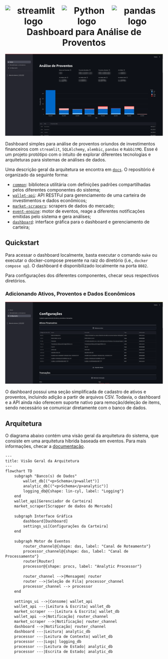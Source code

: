 <h1 align="center">
  <div style="display: flex; justify-content: space-between;">
  <a><img src="https://streamlit.io/images/brand/streamlit-logo-primary-colormark-darktext.png" alt="streamlit logo" style="height: 80px;"></a>
  <a><img src="https://s3.dualstack.us-east-2.amazonaws.com/pythondotorg-assets/media/community/logos/python-logo-only.png" alt="Python logo" style="height: 80px;"></a>
  <a><img src="https://pandas.pydata.org/static/img/pandas.svg" alt="pandas logo" style="height: 80px;"></a>
  </div>
  Dashboard para Análise de Proventos
  <br>
</h1>


![](.github/dashboard_home.png)

Dashboard simples para análise de proventos oriundos de investimentos financeiros com `streamlit`, `SQLAlchemy`, `alembic`, `pandas` e `RabbitMQ`. Esse é um projeto protótipo com o intuito de explorar diferentes tecnologias e arquiteturas para sistemas de análises de dados.

Uma descrição geral da arquitetura se encontra em [`docs`](docs/architecture.md). O repositório é organizado da seguinte forma:

- [`common`](./common): biblioteca utilitária com definições padrões compartilhadas pelos diferentes componentes do sistema;
- [`wallet-api`](./wallet-api): API RESTFul para gerenciamento de uma carteira de investimentos e dados econômicos;
- [`market-scrapers`](./market-scrapers): scrapers de dados do mercado;
- [`event-engine`](./event-engine): motor de eventos, reage a diferentes notificações emitidas pelo sistema e gera análises;
- [`dashboard`](./dashboard): interface gráfica para o dashboard e gerenciamento de carteira;

## Quickstart

Para acessar o dashboard localmente, basta executar o comando `make` ou executar o docker-compose presente na raiz do diretório (i.e., `docker compose up`). O dashboard é disponibilizado localmente na porta `8082`.

Para configurações dos diferentes componentes, checar seus respectivos diretórios.

### Adicionando Ativos, Proventos e Dados Econômicos

![](.github/dashboard_settings.png)

O dashboard possui uma seção simplificada de cadastro de ativos e proventos, incluindo adição a partir de arquivos CSV. Todavia, o dashboard e a API ainda não oferecem suporte nativo para remoção/deleção de items, sendo necessário se comunicar diretamente com o banco de dados.

## Arquitetura

O diagrama abaixo contém uma visão geral da arquitetura do sistema, que consiste em uma arquitetura híbrida baseada em eventos. Para mais informações, checar a [documentação](./docs/architecture.md).

```mermaid
---
title: Visão Geral da Arquitetura
---
flowchart TD
    subgraph "Banco(s) de Dados"
        wallet_db[("<p>Schema</p>wallet")]
        analytic_db[("<p>Schema</p>analytic")]
        logging_db@{shape: lin-cyl, label: "Logging"}
    end
    wallet_api[Gerenciador de Carteira]
    market_scraper[Scrapper de dados do Mercado]

    subgraph Interface Gráfica
        dashboard[Dashboard]
        settings_ui[Configurações da Carteira]
    end

    subgraph Motor de Eventos
        router_channel@{shape: das, label: "Canal de Roteamento"}
        processor_channel@{shape: das, label: "Canal de Processamento"}
        router[Router]
        processor@{shape: procs, label: "Analytic Processor"}

        router_channel -->|Mensagem| router
        router -->|Seleção de Fila| processor_channel
        processor_channel --> processor
    end

    settings_ui -->|Consome| wallet_api
    wallet_api ---|Leitura & Escrita| wallet_db
    market_scraper ---|Leitura & Escrita| wallet_db
    wallet_api -->|Notificação| router_channel
    market_scraper -->|Notificação| router_channel
    dashboard -->|Notificação| router_channel
    dashboard ---|Leitura| analytic_db
    processor ---|Leitura de Contexto| wallet_db
    processor ---|Logs| logging_db
    processor ---|Leitura de Estado| analytic_db
    processor ---|Escrita de Estado| analytic_db
```
